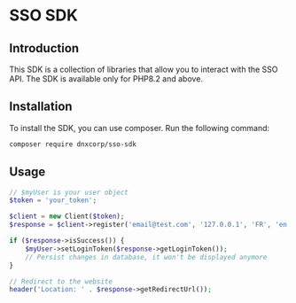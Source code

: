 # SSO SDK

## Introduction

This SDK is a collection of libraries that allow you to interact with the SSO API.
The SDK is available only for PHP8.2 and above.

## Installation

To install the SDK, you can use composer. Run the following command:

```bash
composer require dnxcorp/sso-sdk
```

## Usage

```php
// $myUser is your user object
$token = 'your_token';

$client = new Client($token);
$response = $client->register('email@test.com', '127.0.0.1', 'FR', 'en', 'c0023');

if ($response->isSuccess()) {
    $myUser->setLoginToken($response->getLoginToken());
    // Persist changes in database, it won't be displayed anymore
}

// Redirect to the website
header('Location: ' . $response->getRedirectUrl());
```